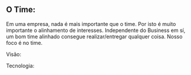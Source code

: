 

<h2>O Time:</h2>
<p>Em uma empresa, nada é mais importante que o time. Por isto é muito importante o alinhamento de interesses. Independente do Business em sí, um bom time alinhado consegue realizar/entregar qualquer coisa. Nosso foco é no time. </p>

Visão:

Tecnologia:
